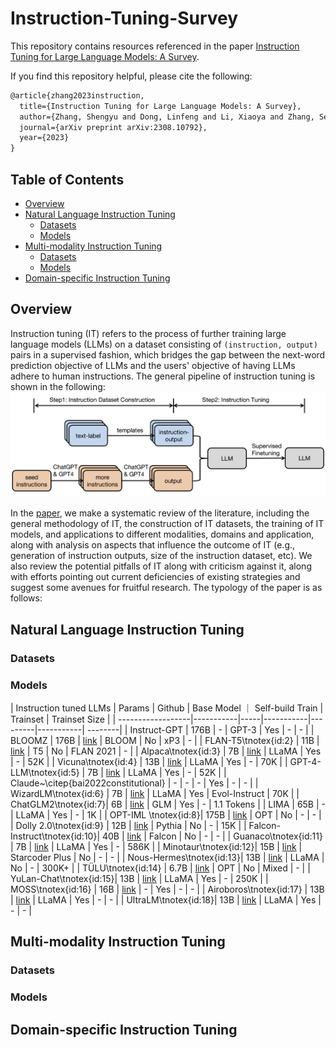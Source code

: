 # Instruction-Tuning-Survey

This repository contains resources referenced in the paper [Instruction Tuning for Large Language Models: A Survey](https://arxiv.org/abs/2308.10792). 

If you find this repository helpful, please cite the following:
```latex
@article{zhang2023instruction,
  title={Instruction Tuning for Large Language Models: A Survey},
  author={Zhang, Shengyu and Dong, Linfeng and Li, Xiaoya and Zhang, Sen and Sun, Xiaofei and Wang, Shuhe and Li, Jiwei and Hu, Runyi and Zhang, Tianwei and Wu, Fei and others},
  journal={arXiv preprint arXiv:2308.10792},
  year={2023}
}
```

## Table of Contents 
* [Overview](#Overview)
* [Natural Language Instruction Tuning](Instruction-Tuned-LLMs)
  * [Datasets](#Datasets)
  * [Models](#Models)
* [Multi-modality Instruction Tuning](Multi-modality-Instruction-Tuning)
  * [Datasets](#Datasets)
  * [Models](#Models)
* [Domain-specific Instruction Tuning](Domain-specific-Instruction-Tuning)
  

## Overview

Instruction tuning (IT) refers to the process of further training large language models (LLMs) on a dataset consisting 
of `(instruction, output)` pairs
 in a supervised fashion, 
which bridges the gap between the next-word prediction objective of LLMs and the users' objective of having LLMs adhere 
to human instructions. The general pipeline of instruction tuning is shown in the following: 
![link](./assets/method_overview.png)

In the [paper](https://arxiv.org/abs/2308.10792), we make a systematic review of the literature, including the general methodology of IT, 
the construction of IT datasets, the training of IT models, 
and applications to different modalities, domains and application, along with analysis on aspects that influence the outcome of IT (e.g., generation of instruction outputs, size of the instruction dataset, etc). We also 
review the potential pitfalls of IT along with criticism against it, along with efforts
pointing out current deficiencies of existing strategies and suggest some avenues for fruitful research.
The typology of the paper is as follows: 



## Natural Language Instruction Tuning

### Datasets 


### Models

| Instruction tuned LLMs | Params | Github | Base Model ｜  Self-build Train | Trainset | Trainset Size |
| ------------------|-----------|-----|-----------|---------|-----------| --------|
| Instruct-GPT | 176B | -  | GPT-3    | Yes    | -   | - | 
| BLOOMZ | 176B     |    [link](https://huggingface.co/bigscience/bloomz)  | BLOOM      | No     | xP3       | -  | 
| FLAN-T5\tnotex{id:2} | 11B      |     [link](https://huggingface.co/google/flan-t5-xxl)    | T5         | No   | FLAN 2021 | - | 
| Alpaca\tnotex{id:3} | 7B       |    [link](https://github.com/tatsu-lab/stanford_alpaca)  | LLaMA           | Yes              | -         | 52K  | 
| Vicuna\tnotex{id:4} | 13B      |    [link](https://github.com/lm-sys/FastChat)   | LLaMA         | Yes              | -         | 70K  | 
| GPT-4-LLM\tnotex{id:5} | 7B       |     [link](https://github.com/Instruction-Tuning-with-GPT-4/GPT-4-LLM)  | LLaMA           | Yes              | -         | 52K | 
| Claude~\citep{bai2022constitutional} | -       |     -     | -             | Yes              | -         | - | 
| WizardLM\tnotex{id:6} | 7B      |    [link](https://github.com/nlpxucan/WizardLM)   | LLaMA            | Yes              | Evol-Instruct | 70K  | 
| ChatGLM2\tnotex{id:7}| 6B      |    [link](https://github.com/THUDM/ChatGLM2-6B)   | GLM           | Yes              | -         | 1.1 Tokens | 
| LIMA | 65B   |    -  | LLaMA              | Yes              | -         | 1K  | 
| OPT-IML \tnotex{id:8}| 175B    |    [link](https://huggingface.co/facebook/opt-iml-30b)   | OPT           | No               | -         | - | 
| Dolly 2.0\tnotex{id:9} | 12B    |    [link](https://github.com/databrickslabs/dolly)    | Pythia         | No               | -         | 15K  | 
| Falcon-Instruct\tnotex{id:10}| 40B    |   [link](https://huggingface.co/tiiuae/falcon-40b-instruct)    | Falcon       | No               | -         | - | 
| Guanaco\tnotex{id:11} | 7B     |    [link](https://huggingface.co/JosephusCheung/Guanaco)    | LLaMA         | Yes              | -         | 586K | 
| Minotaur\tnotex{id:12}| 15B      |    [link](https://huggingface.co/openaccess-ai-collective/minotaur-15b)  | Starcoder Plus      | No               | -         | -  | 
| Nous-Hermes\tnotex{id:13}| 13B     |    [link](https://huggingface.co/NousResearch/Nous-Hermes-13b)   | LLaMA          | No               | -         | 300K+ | 
| TÜLU\tnotex{id:14} | 6.7B    |    [link](https://github.com/allenai/open-instruct)   | OPT          | No               | Mixed     | - | 
| YuLan-Chat\tnotex{id:15}| 13B    |    [link](https://github.com/RUC-GSAI/YuLan-Chat)    | LLaMA             | Yes              | -         | 250K  | 
| MOSS\tnotex{id:16} | 16B     |    [link](https://github.com/OpenLMLab/MOSS)   | -  | Yes              | -         | -  | 
| Airoboros\tnotex{id:17} | 13B    |    [link](https://github.com/jondurbin/airoboros)    | LLaMA        | Yes              | -         | -  | 
| UltraLM\tnotex{id:18}| 13B     |    [link](https://github.com/thunlp/UltraChat)   | LLaMA             | Yes              | -         | - | 

## Multi-modality Instruction Tuning

### Datasets

### Models

## Domain-specific Instruction Tuning


